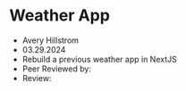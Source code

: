 # Weather App

+ Avery Hillstrom
+ 03.29.2024
+ Rebuild a previous weather app in NextJS
+ Peer Reviewed by: 
+ Review: 
